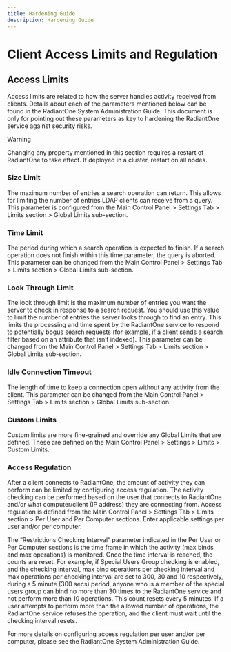 ```yaml
---
title: Hardening Guide
description: Hardening Guide
---
```


# Client Access Limits and Regulation

## Access Limits

Access limits are related to how the server handles activity received from clients. Details about each of the parameters mentioned below can be found in the RadiantOne System Administration Guide. This document is only for pointing out these parameters as key to hardening the RadiantOne service against security risks.

>[!warning]
>Changing any property mentioned in this section requires a restart of RadiantOne to take effect. If deployed in a cluster, restart on all nodes.

### Size Limit

The maximum number of entries a search operation can return. This allows for limiting the
number of entries LDAP clients can receive from a query. This parameter is configured from the
Main Control Panel > Settings Tab > Limits section > Global Limits sub-section.

### Time Limit

The period during which a search operation is expected to finish. If a search operation does not finish within this time parameter, the query is aborted. This parameter can be changed from the Main Control Panel > Settings Tab > Limits section > Global Limits sub-section.

### Look Through Limit

The look through limit is the maximum number of entries you want the server to check in response to a search request. You should use this value to limit the number of entries the server looks through to find an entry. This limits the processing and time spent by the RadiantOne service to respond to potentially bogus search requests (for example, if a client sends a search filter based on an attribute that isn’t indexed). This parameter can be changed from the Main Control Panel > Settings Tab > Limits section > Global Limits sub-section.

### Idle Connection Timeout

The length of time to keep a connection open without any activity from the client. This
parameter can be changed from the Main Control Panel > Settings Tab > Limits section > Global Limits sub-section.

### Custom Limits

Custom limits are more fine-grained and override any Global Limits that are defined. These are defined on the Main Control Panel > Settings > Limits > Custom Limits.

### Access Regulation

After a client connects to RadiantOne, the amount of activity they can perform can be limited by
configuring access regulation. The activity checking can be performed based on the user that
connects to RadiantOne and/or what computer/client (IP address) they are connecting from.
Access regulation is defined from the Main Control Panel > Settings Tab > Limits section >
Per User and Per Computer sections. Enter applicable settings per user and/or per computer.


The “Restrictions Checking Interval” parameter indicated in the Per User or Per Computer
sections is the time frame in which the activity (max binds and max operations) is monitored.
Once the time interval is reached, the counts are reset. For example, if Special Users Group
checking is enabled, and the checking interval, max bind operations per checking interval and
max operations per checking interval are set to 300, 30 and 10 respectively, during a 5 minute (300 secs) period, anyone who is a member of the special users group can bind no more than 30 times to the RadiantOne service and not perform more than 10 operations. This count resets every 5 minutes. If a user attempts to perform more than the allowed number of operations, the RadiantOne service refuses the operation, and the client must wait until the checking interval resets.

For more details on configuring access regulation per user and/or per computer, please see the RadiantOne System Administration Guide.